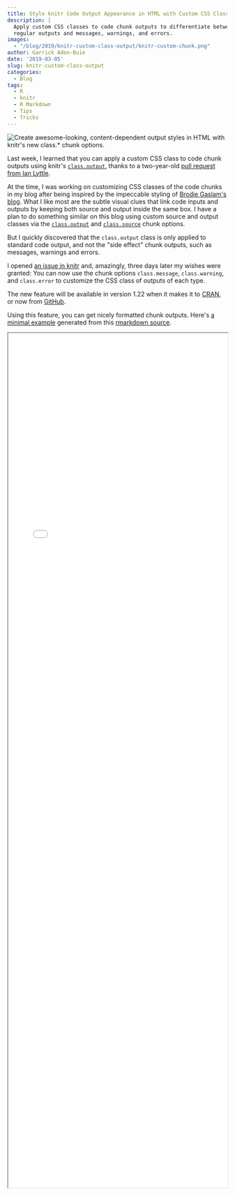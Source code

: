 ```yaml
---
title: Style knitr Code Output Appearance in HTML with Custom CSS Classes
description: |
  Apply custom CSS classes to code chunk outputs to differentiate between
  regular outputs and messages, warnings, and errors.
images:
  - "/blog/2019/knitr-custom-class-output/knitr-custom-chunk.png"
author: Garrick Aden-Buie
date: '2019-03-05'
slug: knitr-custom-class-output
categories:
  - Blog
tags:
  - R
  - knitr
  - R Markdown
  - Tips
  - Tricks
---
```




<!-- Links -->
[knitr-og-issue]: https://github.com/yihui/knitr/pull/1335
[knitr-issue]: https://github.com/yihui/knitr/issues/1676
[stackoverflow-question]: https://stackoverflow.com/questions/48538373/chunk-option-class-output-is-not-working-on-error-message
[knitr-class-output]: https://yihui.name/knitr/options/#text-results
[knitr-class-source]: https://yihui.name/knitr/options/#code-decoration
[knitr-example]: https://github.com/yihui/knitr-examples/blob/master/116-html-class.Rmd
[knitr-gh]: https://github.com/yihui/knitr
[knitr-cran]: https://cran.r-project.org/package=knitr
[brodieg-code]: https://www.brodieg.com/2019/02/09/favicons-from-the-comfort-of-your-r-session/#fn2

![Create awesome-looking, content-dependent output styles in HTML with `knitr`'s new `class.*` chunk options.](/blog/2019/knitr-custom-class-output/knitr-custom-chunk.png)

Last week, I learned that you can apply a custom CSS class to code chunk outputs using <span class="pkg">knitr</span>'s [`class.output`][knitr-class-output], thanks to a two-year-old [pull request from Ian Lyttle][knitr-og-issue].

At the time, I was working on customizing CSS classes of the code chunks in my blog after being inspired by the impeccable styling of [Brodie Gaslam's blog][brodieg-code].
What I like most are the subtle visual clues that link code inputs and outputs by keeping both source and output inside the same box.
I have a plan to do something similar on this blog using custom source and output classes via the [`class.output`][knitr-class-output] and [`class.source`][knitr-class-source] chunk options.

But I quickly discovered that the `class.output` class is only applied to standard code output, and not the "side effect" chunk outputs, such as messages, warnings and errors.

I opened [an issue in knitr][knitr-issue] and, amazingly, three days later my wishes were granted:
You can now use the chunk options `class.message`, `class.warning`, and `class.error` to customize the CSS class of outputs of each type.

The new feature will be available in version 1.22 when it makes it to [CRAN][knitr-cran], or now from [GitHub][knitr-gh].

Using this feature, you can get nicely formatted chunk outputs.
Here's [a minimal example](../2019/knitr-custom-class-output/demo.html) generated from this
[rmarkdown source](../2019/knitr-custom-class-output/demo.Rmd).



<div class="iframe-container" style="height: 50vh;">
<iframe src="../2019/knitr-custom-class-output/demo.html" width="100%" height="98%">
</iframe>
</div>
